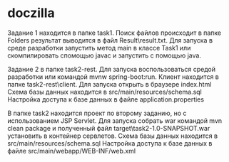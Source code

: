 # doczilla

Задание 1 находится в папке task1. Поиск файлов происходит в папке Folders результат выводится в файл Result\result.txt. Для запуска в среде разработки запустить метод main в классе Task1 или скомпилировать спомощью javac и запустить с помощью java.

Задание 2 в папке task2-rest. Для запуска воспользоваться средой разработки или командой mvnw spring-boot:run. Клиент находится в папке task2-rest\client. Для запуска открыть в браузере index.html
Схема базы данных находится в src/main/resources/schema.sql
Настройка доступа к базе данных в файле application.properties

В папке task2 находится проект по второму заданию, но с использованием JSP Servlet. Для запуска собрать war командой mvn clean package и полученный файл target\task2-1.0-SNAPSHOT.war установить в  контейнер сервлетов.
Схема базы данных находится в src/main/resources/schema.sql
Настройка доступа к базе данных в файле src/main/webapp/WEB-INF/web.xml